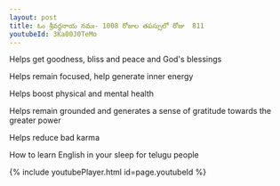```yaml
---
layout: post
title: ఓం శ్రీవర్ధనాయ నమః- 1008 రోజుల తపస్సులో రోజు  811
youtubeId: 3Ka00J0TeMo
---
```

 
 
Helps get goodness, bliss and peace and God's blessings
 
Helps remain focused, help generate inner energy 
 
Helps boost physical and mental health 
 
Helps remain grounded and generates a sense of gratitude towards the greater power 
 
Helps reduce bad karma
 
How to learn English in your sleep for telugu people
 
 
 
 


{% include youtubePlayer.html id=page.youtubeId %}
 
 
